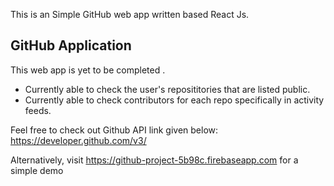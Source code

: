 This is an Simple GitHub web app written based React Js.

## GitHub Application

This web app is yet to be completed .

- Currently able to check the user's reposititories that are listed public.
- Currently able to check contributors for each repo specifically in activity feeds.

Feel free to check out Github API link given below:
https://developer.github.com/v3/

Alternatively, visit https://github-project-5b98c.firebaseapp.com for a simple demo
